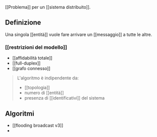 [[Problema]] per un [[sistema distribuito]].

## Definizione

Una singola [[entità]] vuole fare arrivare un [[messaggio]] a tutte le altre.

### [[restrizioni del modello]]

- [[affidabilità totale]]
- [[full-duplex]]
- [[grafo connesso]]

> L'algoritmo è indipendente da:
> - [[topologia]]
> - numero di [[entità]]
> - presenza di [[identificativi]] del sistema

## Algoritmi

- [[flooding broadcast v3]]
- 